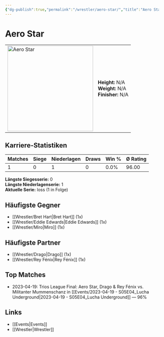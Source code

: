 ```yaml
---
{"dg-publish":true,"permalink":"/wrestler/aero-star/","title":"Aero Star","tags":["wrestler"],"noteIcon":""}
---
```



# Aero Star

<table>
        <tr>
        <td><img src="https://github.com/CptSpaulding1980/choke-slam-wrestling/releases/download/images/Aero_Star.png" width="280" alt="Aero Star"></td>
        <td>
        <b>Height:</b> N/A<br>
        <b>Weight:</b> N/A<br>
        <b>Finisher:</b> N/A<br>
        </td>
        </tr>
        </table>
        
## Karriere-Statistiken

| Matches | Siege | Niederlagen | Draws | Win % | Ø Rating |
|---------|-------|-------------|-------|-------|-----------|
| 1 | 0 | 1 | 0 | 0.0% | 96.00 |

**Längste Siegesserie:** 0<br>**Längste Niederlagenserie:** 1<br>**Aktuelle Serie:** loss (1 in Folge)


## Häufigste Gegner
- [[Wrestler/Bret Hart\|Bret Hart]] (1x)
- [[Wrestler/Eddie Edwards\|Eddie Edwards]] (1x)
- [[Wrestler/Miro\|Miro]] (1x)

## Häufigste Partner
- [[Wrestler/Drago\|Drago]] (1x)
- [[Wrestler/Rey Fénix\|Rey Fénix]] (1x)

## Top Matches
- 2023-04-19: Trios League Final: Aero Star, Drago & Rey Fénix vs. Militanter Mummenschanz in [[Events/2023-04-19 - S05E04_Lucha Underground\|2023-04-19 - S05E04_Lucha Underground]] — 96%

## Links
- [[Events\|Events]]
- [[Wrestler\|Wrestler]]
